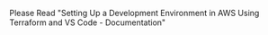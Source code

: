 Please Read "Setting Up a Development Environment in AWS Using Terraform and VS Code - Documentation"

